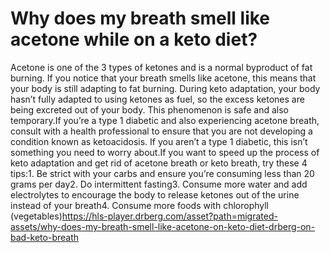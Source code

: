 # Why does my breath smell like acetone while on a keto diet?

Acetone is one of the 3 types of ketones and is a normal byproduct of fat burning. If you notice that your breath smells like acetone, this means that your body is still adapting to fat burning. During keto adaptation, your body hasn’t fully adapted to using ketones as fuel, so the excess ketones are being excreted out of your body. This phenomenon is safe and also temporary.If you’re a type 1 diabetic and also experiencing acetone breath, consult with a health professional to ensure that you are not developing a condition known as ketoacidosis. If you aren’t a type 1 diabetic, this isn’t something you need to worry about.If you want to speed up the process of keto adaptation and get rid of acetone breath or keto breath, try these 4 tips:1. Be strict with your carbs and ensure you’re consuming less than 20 grams per day2. Do intermittent fasting3. Consume more water and add electrolytes to encourage the body to release ketones out of the urine instead of your breath4. Consume more foods with chlorophyll (vegetables)https://hls-player.drberg.com/asset?path=migrated-assets/why-does-my-breath-smell-like-acetone-on-keto-diet-drberg-on-bad-keto-breath